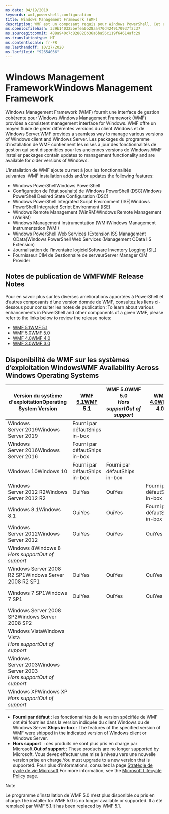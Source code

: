 ```yaml
---
ms.date: 04/19/2019
keywords: wmf,powershell,configuration
title: Windows Management Framework (WMF)
description: WMF est un composant requis pour Windows PowerShell. Cet article présente l’historique des versions de WMF et fournit des informations sur la façon de rechercher et d’installer WMF.
ms.openlocfilehash: 339b140325befea0b28aa470d4249170937f2c37
ms.sourcegitcommit: 488a940c7c828820b36a6ba56c119f64614afc29
ms.translationtype: HT
ms.contentlocale: fr-FR
ms.lasthandoff: 10/27/2020
ms.locfileid: "92654036"
---
```

# <a name="windows-management-framework"></a><span data-ttu-id="391d2-105">Windows Management Framework</span><span class="sxs-lookup"><span data-stu-id="391d2-105">Windows Management Framework</span></span>

<span data-ttu-id="391d2-106">Windows Management Framework (WMF) fournit une interface de gestion cohérente pour Windows.</span><span class="sxs-lookup"><span data-stu-id="391d2-106">Windows Management Framework (WMF) provides a consistent management interface for Windows.</span></span> <span data-ttu-id="391d2-107">WMF offre un moyen fluide de gérer différentes versions du client Windows et de Windows Server.</span><span class="sxs-lookup"><span data-stu-id="391d2-107">WMF provides a seamless way to manage various versions of Windows client and Windows Server.</span></span> <span data-ttu-id="391d2-108">Les packages du programme d’installation de WMF contiennent les mises à jour des fonctionnalités de gestion qui sont disponibles pour les anciennes versions de Windows.</span><span class="sxs-lookup"><span data-stu-id="391d2-108">WMF installer packages contain updates to management functionality and are available for older versions of Windows.</span></span>

<span data-ttu-id="391d2-109">L’installation de WMF ajoute ou met à jour les fonctionnalités suivantes :</span><span class="sxs-lookup"><span data-stu-id="391d2-109">WMF installation adds and/or updates the following features:</span></span>

- <span data-ttu-id="391d2-110">Windows PowerShell</span><span class="sxs-lookup"><span data-stu-id="391d2-110">Windows PowerShell</span></span>
- <span data-ttu-id="391d2-111">Configuration de l’état souhaité de Windows PowerShell (DSC)</span><span class="sxs-lookup"><span data-stu-id="391d2-111">Windows PowerShell Desired State Configuration (DSC)</span></span>
- <span data-ttu-id="391d2-112">Windows PowerShell Integrated Script Environment (ISE)</span><span class="sxs-lookup"><span data-stu-id="391d2-112">Windows PowerShell Integrated Script Environment (ISE)</span></span>
- <span data-ttu-id="391d2-113">Windows Remote Management (WinRM)</span><span class="sxs-lookup"><span data-stu-id="391d2-113">Windows Remote Management (WinRM)</span></span>
- <span data-ttu-id="391d2-114">Windows Management Instrumentation (WMI)</span><span class="sxs-lookup"><span data-stu-id="391d2-114">Windows Management Instrumentation (WMI)</span></span>
- <span data-ttu-id="391d2-115">Windows PowerShell Web Services (Extension ISS Management OData)</span><span class="sxs-lookup"><span data-stu-id="391d2-115">Windows PowerShell Web Services (Management OData IIS Extension)</span></span>
- <span data-ttu-id="391d2-116">Journalisation de l’inventaire logiciel</span><span class="sxs-lookup"><span data-stu-id="391d2-116">Software Inventory Logging (SIL)</span></span>
- <span data-ttu-id="391d2-117">Fournisseur CIM de Gestionnaire de serveur</span><span class="sxs-lookup"><span data-stu-id="391d2-117">Server Manager CIM Provider</span></span>

## <a name="wmf-release-notes"></a><span data-ttu-id="391d2-118">Notes de publication de WMF</span><span class="sxs-lookup"><span data-stu-id="391d2-118">WMF Release Notes</span></span>

<span data-ttu-id="391d2-119">Pour en savoir plus sur les diverses améliorations apportées à PowerShell et d’autres composants d’une version donnée de WMF, consultez les liens ci-dessous pour consulter les notes de publication :</span><span class="sxs-lookup"><span data-stu-id="391d2-119">To learn about various enhancements in PowerShell and other components of a given WMF, please refer to the links below to review the release notes:</span></span>

- [<span data-ttu-id="391d2-120">WMF 5.1</span><span class="sxs-lookup"><span data-stu-id="391d2-120">WMF 5.1</span></span>](whats-new/release-notes.md#wmf-51-changes)
- [<span data-ttu-id="391d2-121">WMF 5.0</span><span class="sxs-lookup"><span data-stu-id="391d2-121">WMF 5.0</span></span>](whats-new/release-notes.md#wmf-50-changes)
- [<span data-ttu-id="391d2-122">WMF 4.0</span><span class="sxs-lookup"><span data-stu-id="391d2-122">WMF 4.0</span></span>](https://download.microsoft.com/download/3/D/6/3D61D262-8549-4769-A660-230B67E15B25/Windows%20Management%20Framework%204%200%20Release%20Notes.docx)
- [<span data-ttu-id="391d2-123">WMF 3.0</span><span class="sxs-lookup"><span data-stu-id="391d2-123">WMF 3.0</span></span>](https://download.microsoft.com/download/E/7/6/E76850B8-DA6E-4FF5-8CCE-A24FC513FD16/WMF%203%20Release%20Notes.docx)

## <a name="wmf-availability-across-windows-operating-systems"></a><span data-ttu-id="391d2-124">Disponibilité de WMF sur les systèmes d’exploitation Windows</span><span class="sxs-lookup"><span data-stu-id="391d2-124">WMF Availability Across Windows Operating Systems</span></span>

|        <span data-ttu-id="391d2-125">Version du système d'exploitation</span><span class="sxs-lookup"><span data-stu-id="391d2-125">Operating System Version</span></span>         | <span data-ttu-id="391d2-126">[WMF 5.1][]</span><span class="sxs-lookup"><span data-stu-id="391d2-126">[WMF 5.1][]</span></span>  | <span data-ttu-id="391d2-127">WMF 5.0</span><span class="sxs-lookup"><span data-stu-id="391d2-127">WMF 5.0</span></span><br><span data-ttu-id="391d2-128">*Hors support*</span><span class="sxs-lookup"><span data-stu-id="391d2-128">*Out of support*</span></span> | <span data-ttu-id="391d2-129">[WMF 4.0][]</span><span class="sxs-lookup"><span data-stu-id="391d2-129">[WMF 4.0][]</span></span>  | <span data-ttu-id="391d2-130">[WMF 3.0][]</span><span class="sxs-lookup"><span data-stu-id="391d2-130">[WMF 3.0][]</span></span>  | <span data-ttu-id="391d2-131">[WMF 2.0][]</span><span class="sxs-lookup"><span data-stu-id="391d2-131">[WMF 2.0][]</span></span>  |
| --------------------------------------- | ------------ | --------------------------- | ------------ | ------------ | ------------ |
| <span data-ttu-id="391d2-132">Windows Server 2019</span><span class="sxs-lookup"><span data-stu-id="391d2-132">Windows Server 2019</span></span>                     | <span data-ttu-id="391d2-133">Fourni par défaut</span><span class="sxs-lookup"><span data-stu-id="391d2-133">Ships in-box</span></span> |                             |              |              |              |
| <span data-ttu-id="391d2-134">Windows Server 2016</span><span class="sxs-lookup"><span data-stu-id="391d2-134">Windows Server 2016</span></span>                     | <span data-ttu-id="391d2-135">Fourni par défaut</span><span class="sxs-lookup"><span data-stu-id="391d2-135">Ships in-box</span></span> |                             |              |              |              |
| <span data-ttu-id="391d2-136">Windows 10</span><span class="sxs-lookup"><span data-stu-id="391d2-136">Windows 10</span></span>                              | <span data-ttu-id="391d2-137">Fourni par défaut</span><span class="sxs-lookup"><span data-stu-id="391d2-137">Ships in-box</span></span> | <span data-ttu-id="391d2-138">Fourni par défaut</span><span class="sxs-lookup"><span data-stu-id="391d2-138">Ships in-box</span></span>                |              |              |              |
| <span data-ttu-id="391d2-139">Windows Server 2012 R2</span><span class="sxs-lookup"><span data-stu-id="391d2-139">Windows Server 2012 R2</span></span>                  | <span data-ttu-id="391d2-140">Oui</span><span class="sxs-lookup"><span data-stu-id="391d2-140">Yes</span></span>          | <span data-ttu-id="391d2-141">Oui</span><span class="sxs-lookup"><span data-stu-id="391d2-141">Yes</span></span>                         | <span data-ttu-id="391d2-142">Fourni par défaut</span><span class="sxs-lookup"><span data-stu-id="391d2-142">Ships in-box</span></span> |              |              |
| <span data-ttu-id="391d2-143">Windows 8.1</span><span class="sxs-lookup"><span data-stu-id="391d2-143">Windows 8.1</span></span>                             | <span data-ttu-id="391d2-144">Oui</span><span class="sxs-lookup"><span data-stu-id="391d2-144">Yes</span></span>          | <span data-ttu-id="391d2-145">Oui</span><span class="sxs-lookup"><span data-stu-id="391d2-145">Yes</span></span>                         | <span data-ttu-id="391d2-146">Fourni par défaut</span><span class="sxs-lookup"><span data-stu-id="391d2-146">Ships in-box</span></span> |              |              |
| <span data-ttu-id="391d2-147">Windows Server 2012</span><span class="sxs-lookup"><span data-stu-id="391d2-147">Windows Server 2012</span></span>                     | <span data-ttu-id="391d2-148">Oui</span><span class="sxs-lookup"><span data-stu-id="391d2-148">Yes</span></span>          | <span data-ttu-id="391d2-149">Oui</span><span class="sxs-lookup"><span data-stu-id="391d2-149">Yes</span></span>                         | <span data-ttu-id="391d2-150">Oui</span><span class="sxs-lookup"><span data-stu-id="391d2-150">Yes</span></span>          | <span data-ttu-id="391d2-151">Fourni par défaut</span><span class="sxs-lookup"><span data-stu-id="391d2-151">Ships in-box</span></span> |              |
| <span data-ttu-id="391d2-152">Windows 8</span><span class="sxs-lookup"><span data-stu-id="391d2-152">Windows 8</span></span><br><span data-ttu-id="391d2-153">*Hors support*</span><span class="sxs-lookup"><span data-stu-id="391d2-153">*Out of support*</span></span>           |              |                             |              | <span data-ttu-id="391d2-154">Fourni par défaut</span><span class="sxs-lookup"><span data-stu-id="391d2-154">Ships in-box</span></span> |              |
| <span data-ttu-id="391d2-155">Windows Server 2008 R2 SP1</span><span class="sxs-lookup"><span data-stu-id="391d2-155">Windows Server 2008 R2 SP1</span></span>              | <span data-ttu-id="391d2-156">Oui</span><span class="sxs-lookup"><span data-stu-id="391d2-156">Yes</span></span>          | <span data-ttu-id="391d2-157">Oui</span><span class="sxs-lookup"><span data-stu-id="391d2-157">Yes</span></span>                         | <span data-ttu-id="391d2-158">Oui</span><span class="sxs-lookup"><span data-stu-id="391d2-158">Yes</span></span>          | <span data-ttu-id="391d2-159">Oui</span><span class="sxs-lookup"><span data-stu-id="391d2-159">Yes</span></span>          | <span data-ttu-id="391d2-160">Fourni par défaut</span><span class="sxs-lookup"><span data-stu-id="391d2-160">Ships in-box</span></span> |
| <span data-ttu-id="391d2-161">Windows 7 SP1</span><span class="sxs-lookup"><span data-stu-id="391d2-161">Windows 7 SP1</span></span>                           | <span data-ttu-id="391d2-162">Oui</span><span class="sxs-lookup"><span data-stu-id="391d2-162">Yes</span></span>          | <span data-ttu-id="391d2-163">Oui</span><span class="sxs-lookup"><span data-stu-id="391d2-163">Yes</span></span>                         | <span data-ttu-id="391d2-164">Oui</span><span class="sxs-lookup"><span data-stu-id="391d2-164">Yes</span></span>          | <span data-ttu-id="391d2-165">Oui</span><span class="sxs-lookup"><span data-stu-id="391d2-165">Yes</span></span>          | <span data-ttu-id="391d2-166">Fourni par défaut</span><span class="sxs-lookup"><span data-stu-id="391d2-166">Ships in-box</span></span> |
| <span data-ttu-id="391d2-167">Windows Server 2008 SP2</span><span class="sxs-lookup"><span data-stu-id="391d2-167">Windows Server 2008 SP2</span></span>                 |              |                             |              | <span data-ttu-id="391d2-168">Oui</span><span class="sxs-lookup"><span data-stu-id="391d2-168">Yes</span></span>          | <span data-ttu-id="391d2-169">Oui</span><span class="sxs-lookup"><span data-stu-id="391d2-169">Yes</span></span>          |
| <span data-ttu-id="391d2-170">Windows Vista</span><span class="sxs-lookup"><span data-stu-id="391d2-170">Windows Vista</span></span><br><span data-ttu-id="391d2-171">*Hors support*</span><span class="sxs-lookup"><span data-stu-id="391d2-171">*Out of support*</span></span>       |              |                             |              |              | <span data-ttu-id="391d2-172">Oui</span><span class="sxs-lookup"><span data-stu-id="391d2-172">Yes</span></span>          |
| <span data-ttu-id="391d2-173">Windows Server 2003</span><span class="sxs-lookup"><span data-stu-id="391d2-173">Windows Server 2003</span></span><br><span data-ttu-id="391d2-174">*Hors support*</span><span class="sxs-lookup"><span data-stu-id="391d2-174">*Out of support*</span></span> |              |                             |              |              | <span data-ttu-id="391d2-175">Oui</span><span class="sxs-lookup"><span data-stu-id="391d2-175">Yes</span></span>          |
| <span data-ttu-id="391d2-176">Windows XP</span><span class="sxs-lookup"><span data-stu-id="391d2-176">Windows XP</span></span><br><span data-ttu-id="391d2-177">*Hors support*</span><span class="sxs-lookup"><span data-stu-id="391d2-177">*Out of support*</span></span>          |              |                             |              | <span data-ttu-id="391d2-178">Oui</span><span class="sxs-lookup"><span data-stu-id="391d2-178">Yes</span></span>          | <span data-ttu-id="391d2-179">Oui</span><span class="sxs-lookup"><span data-stu-id="391d2-179">Yes</span></span>          |

- <span data-ttu-id="391d2-180">**Fourni par défaut** : les fonctionnalités de la version spécifiée de WMF ont été fournies dans la version indiquée du client Windows ou de Windows Server.</span><span class="sxs-lookup"><span data-stu-id="391d2-180">**Ships in-box** : The features of the specified version of WMF were shipped in the indicated version of Windows client or Windows Server.</span></span>
- <span data-ttu-id="391d2-181">**Hors support**  : ces produits ne sont plus pris en charge par Microsoft.</span><span class="sxs-lookup"><span data-stu-id="391d2-181">**Out of support** : These products are no longer supported by Microsoft.</span></span> <span data-ttu-id="391d2-182">Vous devez effectuer une mise à niveau vers une nouvelle version prise en charge.</span><span class="sxs-lookup"><span data-stu-id="391d2-182">You must upgrade to a new version that is supported.</span></span> <span data-ttu-id="391d2-183">Pour plus d’informations, consultez la page [Stratégie de cycle de vie Microsoft][].</span><span class="sxs-lookup"><span data-stu-id="391d2-183">For more information, see the [Microsoft Lifecycle Policy][] page.</span></span>

> [!NOTE]
> <span data-ttu-id="391d2-184">Le programme d’installation de WMF 5.0 n’est plus disponible ou pris en charge.</span><span class="sxs-lookup"><span data-stu-id="391d2-184">The installer for WMF 5.0 is no longer available or supported.</span></span> <span data-ttu-id="391d2-185">Il a été remplacé par WMF 5.1.</span><span class="sxs-lookup"><span data-stu-id="391d2-185">It has been replaced by WMF 5.1.</span></span>

[Stratégie de cycle de vie Microsoft]: https://support.microsoft.com/lifecycle
[Microsoft Lifecycle Policy]: https://support.microsoft.com/lifecycle
[WMF 5.1]: https://aka.ms/wmf51download
[WMF 4.0]: https://aka.ms/wmf4download
[WMF 3.0]: https://aka.ms/wmf3download
[WMF 2.0]: https://aka.ms/wmf2download

